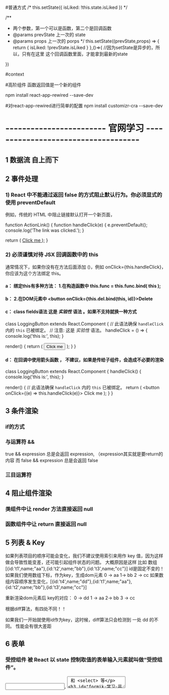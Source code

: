 #

#普通方式
/* this.setState({
  isLiked: !this.state.isLiked
}) */

/**
  * 两个参数，第一个可以是函数，第二个是回调函数
  * @params prevState 上一次的 state
  * @params props 上一次的 porps
  */
this.setState((prevState,props) => {
  return {
    isLiked: !prevState.isLiked
  }
},()=>{
  //因为setState是异步的，所以，只有在这里 这个回调函数里面，才能拿到最新的state

})

#context 


#高阶组件    函数返回值是一个新的组件

npm install react-app-rewired --save-dev

#对react-app-rewired进行简单的配置
npm install customizr-cra --save-dev 


# ------------------------ 官网学习 ------------------------------------


## 1 数据流 自上而下

## 2 事件处理

### 1) React 中不能通过返回 false 的方式阻止默认行为。你必须显式的使用 preventDefault 
例如，传统的 HTML 中阻止链接默认打开一个新页面，

function ActionLink() {
  function handleClick(e) {
    e.preventDefault();
    console.log('The link was clicked.');
  }

  return (
    <a href="#" onClick={handleClick}>
      Click me
    </a>
  );
}

### 2) 必须谨慎对待 JSX 回调函数中的 this
通常情况下，如果你没有在方法后面添加 ()，例如 onClick={this.handleClick}，你应该为这个方法绑定 this。

#### a： 绑定this有多种方法： 1.在构造函数中 this.func = this.func.bind( this );

#### b： 2.在DOM元素中 <button onClick={this.del.bind(this, id)}>Delete </button>

#### c： class fields语法   这是 *实验性* 语法 。如果不支持就换一种方式
class LoggingButton extends React.Component {
  // 此语法确保 `handleClick` 内的 `this` 已被绑定。
  // 注意: 这是 *实验性* 语法。
  handleClick = () => {
    console.log('this is:', this);
  }

  render() {
    return (
      <button onClick={this.handleClick}>
        Click me
      </button>
    );
  }
}

#### d： 在回调中使用箭头函数  ， 不建议，如果是传给子组件，会造成不必要的渲染
class LoggingButton extends React.Component {
  handleClick() {
    console.log('this is:', this);
  }

  render() {
    // 此语法确保 `handleClick` 内的 `this` 已被绑定。
    return (
      <button onClick={(e) => this.handleClick(e)}>
        Click me
      </button>
    );
  }
}


## 3 条件渲染

### if的方式
### 与运算符 &&
 true && expression 总是会返回 expression,   （expression其实就是要return的内容
 而 false && expression 总是会返回 false
### 三目运算符

## 4 阻止组件渲染
###  类组件中让 render 方法直接返回 null
###  函数组件中让 return 直接返回 null



## 5 列表 & Key
如果列表项目的顺序可能会变化，我们不建议使用索引来用作 key 值，因为这样做会导致性能变差，还可能引起组件状态的问题。
大概原因是这样  比如 数组 [{id:'t1',name;"aa"},{id:'t2',name;"bb"},{id:'t3',name;"cc"}]
       id是固定不变的！
如果我们使用数组下标，作为key，生成dom元素  0 -> aa   1-> bb  2 -> cc
如果数组内容顺序发生变化，[{id:'t4',name;"dd"},{id:'t1',name;"aa"},{id:'t2',name;"bb"},{id:'t3',name;"cc"}]

重新渲染dom元素后 key的对应： 0 -> dd  1 -> aa   2-> bb  3 -> cc

根据diff算法，有四处不同！！ 

如果我们一开始就使用id作为key，这时候，diff算法只会检测到 一处 dd 的不同。 性能会有很大差距


## 6 表单

### 受控组件   被 React 以 state 控制取值的表单输入元素就叫做“受控组件”。
<input type="text">, <textarea> 和 <select> 等

###  【Formik 学习】 【非受控组件 学习】 
https://jaredpalmer.com/formik/
https://zh-hans.reactjs.org/docs/uncontrolled-components.html


## 7 状态提升  反向数据流
 比如有两个组件，他们想根据彼此的一个数据状态进行对应操作。 我们需要 进行状态提升。
 把他们共用的状态，都提升到父组件中。 通过调用父组件的函数，修改父组件中的数据。

## 8 组合 vs 继承

组合： 使用props.children ，加载 父组件中的内容

不推荐继承

# -------------------------- 高级指引 ----------------------

## 1 网络无障碍辅助功能 （Accessibility，也被称为 a11y 

### 语义化的 HTML
使用 Fragment 解决无效dom元素的问题
import React, { Fragment } from 'react';

<Fragment>
  <dt>{item.term}</dt>
  <dd>{item.description}</dd>
</Fragment>

生成的dom树中，不会有Fragment

### 无障碍表单

for 在 JSX 中应该被写作 htmlFor：
<label htmlFor="namedInput">Name:</label>
<input id="namedInput" type="text" name="name"/>

DOM 元素的 Refs 在 React 中设置焦点
this.inputElement = React.createRef();

 <CustomTextInput inputRef={this.inputElement} />  可以这样把父组件元素传给子组件


## 2 Context 
 很多不同层级的组件需要访问同样一些的数据 时使用，减少数据的逐级传递
 缺点： 使得组件的复用性变差

#### 注意点：

 Provider 接收一个 value 属性，传递给消费组件。
 一个 Provider 可以和多个消费组件有对应关系。
 多个 Provider 也可以嵌套使用，里层的会覆盖外层的数据


#### 使用方式：

1. 
const MyContext = createContext();
const { Provider,Consumer } = MyContext;

Bar.contextType = MyContext;  //组件Bar想使用其context的值，
需要在其本身的contextType 绑定对应的 context

使用时： let value = this.context;

2.   推荐第二种！！！
使用 Context.Consumer
<MyContext.Consumer>
  {value => /* 基于 context 值进行渲染*/}
</MyContext.Consumer>

一个小的注意点： Provider的value最好是 传入state中的数据。 而不是直接传入一个对象。
因为在其父元素渲染的时候，这里可能会造成不必要的重新渲染。

## 3 refs转发

const FancyButton = React.forwardRef((props, ref) => (
  <button ref={ref} className="FancyButton">
    {props.children}
  </button>
));

// 你可以直接获取 DOM button 的 ref：
const ref = React.createRef();
<FancyButton ref={ref}>Click me!</FancyButton>;

这样，使用 FancyButton 的组件可以获取底层 DOM 节点 button 的 ref ，并在必要时访问，就像其直接使用 DOM button 一样。

### 步骤1：通过调用 React.createRef 创建一个 ref 并将其赋值给 ref 变量

### 步骤2：通过指定ref为JSX属性，将其向下传递给 <FancyButton ref={ref}>。

### 步骤3：React 传递ref给fowardRef内函数 (props, ref) => ...，作为其第二个参数。

### 步骤4：我们向下转发该 ref 参数到 <button ref={ref}>，将其指定为 JSX 属性。

### 步骤5：当 ref 挂载完成，ref.current 将指向 <button> DOM 节点。

第二个参数 ref 只在使用 React.forwardRef 定义组件时存在。常规函数和 class 组件不接收 ref 参数，且 props 中也不存在 ref。

Ref 转发不仅限于 DOM 组件，你也可以转发 refs 到 class 组件实例中。


后半部分涉及到高阶组件，到时候回看

## 4 Fragments   允许你将子列表分组，而无需向 DOM 添加额外节点

短语法  <> </>

## 5 高阶组件HOC 
它是一种基于 React 的组合特性而形成的设计模式。 高阶组件是参数为组件，返回值为新组件的函数

### 注意事项

#### 不要在 render 方法中使用 HOC
React 的 diff 算法（称为协调）使用组件标识来确定它是应该更新现有子树还是将其丢弃并挂载新子树。 如果从 render 返回的组件与前一个渲染中的组件相同（===），则 React 通过将子树与新子树进行区分来递归更新子树。 如果它们不相等，则完全卸载前一个子树。

render() {
  // 每次调用 render 函数都会创建一个新的 EnhancedComponent
  // EnhancedComponent1 !== EnhancedComponent2
  const EnhancedComponent = enhance(MyComponent);
  // 这将导致子树每次渲染都会进行卸载，和重新挂载的操作！
  return <EnhancedComponent />;
}

这不仅仅是性能问题 - 重新挂载组件会导致该组件及其所有子组件的状态丢失。

#### Refs 不会被传递

#### 务必复制静态方法